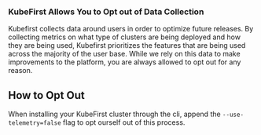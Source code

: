 ### KubeFirst Allows You to Opt out of Data Collection

Kubefirst collects data around users in order to optimize future releases. By collecting metrics on what type of clusters are being deployed and how they are being used, Kubefirst prioritizes the features that are being used across the majority of the user base. While we rely on this data to make improvements to the platform, you are always allowed to opt out for any reason.

## How to Opt Out

When installing your KubeFirst cluster through the cli, append the `--use-telemetry=false` flag to opt ourself out of this process.

